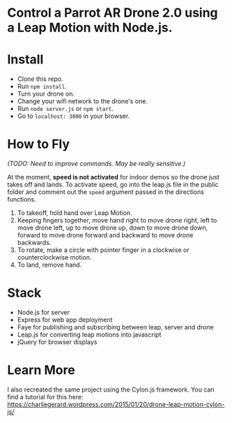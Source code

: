 # Control a Parrot AR Drone 2.0 using a Leap Motion with Node.js.

# Install

* Clone this repo.
* Run `npm install`.
* Turn your drone on.
* Change your wifi network to the drone's one.
* Run `node server.js` or `npm start`.
* Go to `localhost: 3000` in your browser.

# How to Fly

*(TODO: Need to improve commands. May be really sensitive.)*

At the moment, **speed is not activated** for indoor demos so the drone just takes off and lands.
To activate speed, go into the leap.js file in the public folder and comment out the `speed` argument passed in the directions functions.

1. To takeoff, hold hand over Leap Motion.
2. Keeping fingers together, move hand right to move drone right, left to move drone left, up to move drone up, down to move drone down, forward to move drone forward and backward to move drone backwards.
3. To rotate, make a circle with pointer finger in a clockwise or counterclockwise motion.
4. To land, remove hand.

# Stack

* Node.js for server
* Express for web app deployment
* Faye for publishing and subscribing between leap, server and drone
* Leap.js for converting leap motions into javascript
* jQuery for browser displays

# Learn More

I also recreated the same project using the Cylon.js framework. You can find a tutorial for this here: https://charliegerard.wordpress.com/2015/01/20/drone-leap-motion-cylon-js/
